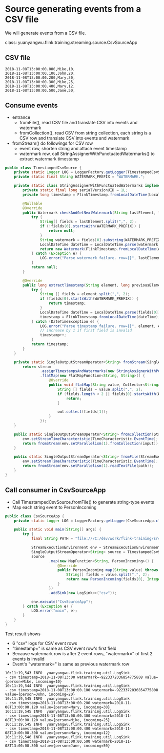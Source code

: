 # Source generating events from a CSV file

We will generate events from a CSV file.

class: yuanyangwu.flink.training.streaming.source.CsvSourceApp

## CSV file

```text
2018-11-08T13:00:00.000,Mike,10,
2018-11-08T13:00:00.100,John,20,
2018-11-08T13:00:00.200,Mary,30,
2018-11-08T13:00:00.300,Mike,25,
2018-11-08T13:00:00.400,Mary,12,
2018-11-08T13:00:00.500,Jane,50,
```

## Consume events

- entrance
  - fromFile(), read CSV file and translate CSV into events and watermark
  - fromCollection(), read CSV from string collection, each string is a CSV row and translate CSV into events and watermark
- fromStream() do followings for CSV row
  - event row, shorten string and attach event timestamp
  - watermark row, call StringAssignerWithPunctuatedWatermarks() to extract watermark timestamp

```java
public class TimestampedCsvSource {
    private static Logger LOG = LoggerFactory.getLogger(TimestampedCsvSource.class);
    private static final String WATERMARK_PREFIX = "WATERMARK.";

    private static class StringAssignerWithPunctuatedWatermarks implements AssignerWithPunctuatedWatermarks<String> {
        private static final long serialVersionUID = 1L;
        private long timestamp = FlinkTimestamp.fromLocalDateTime(LocalDateTime.now(ZoneOffset.UTC));

        @Nullable
        @Override
        public Watermark checkAndGetNextWatermark(String lastElement, long extractedTimestamp) {
            try {
                String[] fields = lastElement.split(",", 2);
                if (!fields[0].startsWith(WATERMARK_PREFIX)) {
                    return null;
                }
                String watermark = fields[0].substring(WATERMARK_PREFIX.length());
                LocalDateTime dateTime = LocalDateTime.parse(watermark);
                return new Watermark(FlinkTimestamp.fromLocalDateTime(dateTime));
            } catch (Exception e) {
                LOG.error("Parse watermark failure. row={}", lastElement, e);
            }
            return null;
        }

        @Override
        public long extractTimestamp(String element, long previousElementTimestamp) {
            try {
                String [] fields = element.split(",", 2);
                if (fields[0].startsWith(WATERMARK_PREFIX)) {
                    return timestamp;
                }
                LocalDateTime dateTime = LocalDateTime.parse(fields[0]);
                timestamp = FlinkTimestamp.fromLocalDateTime(dateTime);
            } catch (DateTimeException e) {
                LOG.error("Parse timestamp failure. row={}", element, e);
                // increase by 1 if first field is invalid
                timestamp++;
            }
            return timestamp;
        }
    }

    private static SingleOutputStreamOperator<String> fromStream(SingleOutputStreamOperator<String> stream) {
        return stream
                .assignTimestampsAndWatermarks(new StringAssignerWithPunctuatedWatermarks())
                .flatMap(new FlatMapFunction<String, String>() {
                    @Override
                    public void flatMap(String value, Collector<String> out) throws Exception {
                        String [] fields = value.split(",", 2);
                        if (fields.length < 2 || fields[0].startsWith(WATERMARK_PREFIX)) {
                            return;
                        }

                        out.collect(fields[1]);
                    }
                });
    }

    public static SingleOutputStreamOperator<String> fromCollection(StreamExecutionEnvironment env, Collection<String> input) {
        env.setStreamTimeCharacteristic(TimeCharacteristic.EventTime);
        return fromStream(env.setParallelism(1).fromCollection(input));
    }

    public static SingleOutputStreamOperator<String> fromFile(StreamExecutionEnvironment env, String path) {
        env.setStreamTimeCharacteristic(TimeCharacteristic.EventTime);
        return fromStream(env.setParallelism(1).readTextFile(path));
    }
}
```

## Call consumer in CsvSourceApp

- Call TimestampedCsvSource.fromFile() to generate string-type events
- Map each string event to PersonIncoming

```java
public class CsvSourceApp {
    private static Logger LOG = LoggerFactory.getLogger(CsvSourceApp.class);

    public static void main(String[] args) {
        try {
            final String PATH = "file:///C:/dev/work/flink-training/src/main/resources/person_incoming.csv";

            StreamExecutionEnvironment env = StreamExecutionEnvironment.getExecutionEnvironment();
            SingleOutputStreamOperator<String> source = TimestampedCsvSource.fromFile(env, PATH);
            source
                    .map(new MapFunction<String, PersonIncoming>() {
                        @Override
                        public PersonIncoming map(String value) throws Exception {
                            String[] fields = value.split(",", 2);
                            return new PersonIncoming(fields[0], Integer.parseInt(fields[1]));
                        }
                    })
                    .addSink(new LogSink<>("csv"));

            env.execute("CsvSourceApp");
        } catch (Exception e) {
            LOG.error("main", e);
        }
    }
}
```

Test result shows

- 6 "csv" logs for CSV event rows
- "timestamp=<value>" is same as CSV event row's first field
- Because watermark row is after 2 event rows, "watermark=<value>" of first 2 events is invalid
- Event's "watermark=<value>" is same as previous watermark row

```console
10:11:19,543 INFO  yuanyangwu.flink.training.util.LogSink                        - csv timestamp=2018-11-08T13:00 watermark=-9223372036854775808 value={person=Mike, incoming=10}
10:11:19,544 INFO  yuanyangwu.flink.training.util.LogSink                        - csv timestamp=2018-11-08T13:00:00.100 watermark=-9223372036854775808 value={person=John, incoming=20}
10:11:19,545 INFO  yuanyangwu.flink.training.util.LogSink                        - csv timestamp=2018-11-08T13:00:00.200 watermark=2018-11-08T13:00:00.120 value={person=Mary, incoming=30}
10:11:19,545 INFO  yuanyangwu.flink.training.util.LogSink                        - csv timestamp=2018-11-08T13:00:00.300 watermark=2018-11-08T13:00:00.120 value={person=Mike, incoming=25}
10:11:19,545 INFO  yuanyangwu.flink.training.util.LogSink                        - csv timestamp=2018-11-08T13:00:00.400 watermark=2018-11-08T13:00:00.300 value={person=Mary, incoming=12}
10:11:19,546 INFO  yuanyangwu.flink.training.util.LogSink                        - csv timestamp=2018-11-08T13:00:00.500 watermark=2018-11-08T13:00:00.300 value={person=Jane, incoming=50}
```
